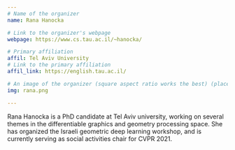```yaml
---
# Name of the organizer
name: Rana Hanocka

# Link to the organizer's webpage
webpage: https://www.cs.tau.ac.il/~hanocka/

# Primary affiliation
affil: Tel Aviv University
# Link to the primary affiliation
affil_link: https://english.tau.ac.il/

# An image of the organizer (square aspect ratio works the best) (place in the `assets/img/organizers` directory)
img: rana.png

---
```


Rana Hanocka is a PhD candidate at Tel Aviv university, working on several themes in the differentiable graphics and geometry processing space. She has organized the Israeli geometric deep learning workshop, and is currently serving as social activities chair for CVPR 2021.
